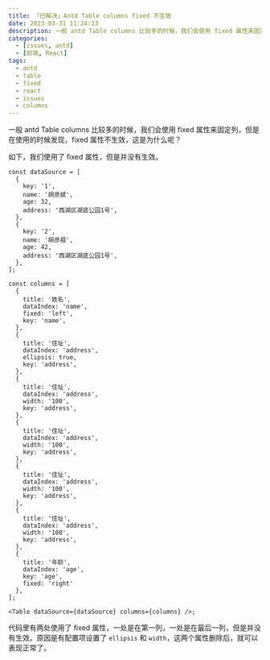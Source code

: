 ```yaml
---
title: 「已解决」Antd Table columns fixed 不生效
date: 2023-03-31 11:24:13
description: 一般 antd Table columns 比较多的时候，我们会使用 fixed 属性来固定列，但是在使用的时候发现，fixed 属性不生效，这是为什么呢？
categories:
  - [issues, antd]
  - [前端, React]
tags:
  - antd
  - table
  - fixed
  - react
  - issues
  - columns
---
```


一般 antd Table columns 比较多的时候，我们会使用 fixed 属性来固定列，但是在使用的时候发现，fixed 属性不生效，这是为什么呢？

如下，我们使用了 fixed 属性，但是并没有生效。

```tsx
const dataSource = [
  {
    key: '1',
    name: '胡彦斌',
    age: 32,
    address: '西湖区湖底公园1号',
  },
  {
    key: '2',
    name: '胡彦祖',
    age: 42,
    address: '西湖区湖底公园1号',
  },
];

const columns = [
  {
    title: '姓名',
    dataIndex: 'name',
    fixed: 'left',
    key: 'name',
  },
  {
    title: '住址',
    dataIndex: 'address',
    ellipsis: true,
    key: 'address',
  },
  {
    title: '住址',
    dataIndex: 'address',
    width: '100',
    key: 'address',
  },
  {
    title: '住址',
    dataIndex: 'address',
    width: '100',
    key: 'address',
  },
  {
    title: '住址',
    dataIndex: 'address',
    width: '100',
    key: 'address',
  },
  {
    title: '住址',
    dataIndex: 'address',
    width: '100',
    key: 'address',
  },
  {
    title: '年龄',
    dataIndex: 'age',
    key: 'age',
    fixed: 'right'
  },
];

<Table dataSource={dataSource} columns={columns} />;
```

代码里有两处使用了 fixed 属性，一处是在第一列，一处是在最后一列，但是并没有生效。原因是有配置项设置了 `ellipsis` 和 `width`，这两个属性删除后，就可以表现正常了。

